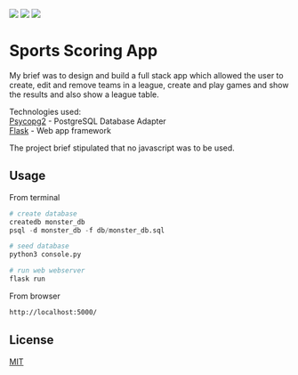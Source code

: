<a href="https://postgresql.org"><img src="https://img.shields.io/badge/Powered%20by-PostgreSQL-blue.svg"/></a>
<a href="https://github.com/pallets/flask"><img src="https://img.shields.io/badge/Powered%20by-Flask-yellow.svg"/></a>
<a href="https://github.com/psycopg/psycopg"><img src="https://img.shields.io/badge/Powered%20by-Psycopg2-green.svg"/></a>


# Sports Scoring App

My brief was to design and build a full stack app which allowed the user to create, edit and remove teams in a league, create and play games and show the results and also show a league table.

Technologies used:  
[Psycopg2](https://github.com/psycopg/psycopg) - PostgreSQL Database Adapter   
[Flask](https://github.com/pallets/flask) - Web app framework

The project brief stipulated that no javascript was to be used.

## Usage
From terminal
```python
# create database
createdb monster_db
psql -d monster_db -f db/monster_db.sql

# seed database
python3 console.py

# run web webserver 
flask run
```

From browser
```html
http://localhost:5000/
```

## License
[MIT](https://choosealicense.com/licenses/mit/)
